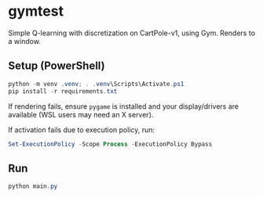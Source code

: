 # gymtest

Simple Q-learning with discretization on CartPole-v1, using Gym. Renders to a window.

## Setup (PowerShell)

```powershell
python -m venv .venv; . .venv\Scripts\Activate.ps1
pip install -r requirements.txt
```

If rendering fails, ensure `pygame` is installed and your display/drivers are available (WSL users may need an X server).

If activation fails due to execution policy, run:

```powershell
Set-ExecutionPolicy -Scope Process -ExecutionPolicy Bypass
```

## Run

```powershell
python main.py
```

